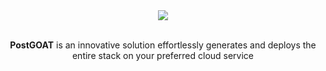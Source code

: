 <div align="center">
  <a href='https://uinnovate.netlify.app/'>
    <img src='img/postgoat.png'>
  </a>
</div>

<div align='center'>
<br/>

**PostGOAT**  is an innovative solution effortlessly generates and deploys the entire stack on your preferred cloud service

